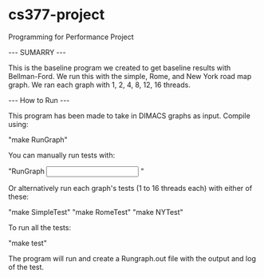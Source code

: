 # cs377-project
Programming for Performance Project


--- SUMARRY ---

This is the baseline program we created to get baseline results with Bellman-Ford. We run this with the simple, Rome, and New York road map graph. We ran each graph with 1, 2, 4, 8, 12, 16 threads.

--- How to Run --- 

This program has been made to take in DIMACS graphs as input. Compile using:

"make RunGraph" 

You can manually run tests with: 

"RunGraph <Input File Name> <Number of Threads>"

Or alternatively run each graph's tests (1 to 16 threads each) with either of these:

"make SimpleTest"
"make RomeTest"
"make NYTest"

To run all the tests:

"make test"

The program will run and create a Rungraph.out file with the output and log of the test.